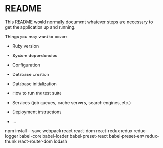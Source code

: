 # README

This README would normally document whatever steps are necessary to get the
application up and running.

Things you may want to cover:

* Ruby version

* System dependencies

* Configuration

* Database creation

* Database initialization

* How to run the test suite

* Services (job queues, cache servers, search engines, etc.)

* Deployment instructions

* ...

npm install --save webpack react react-dom react-redux redux redux-logger babel-core babel-loader babel-preset-react babel-preset-env redux-thunk react-router-dom lodash
